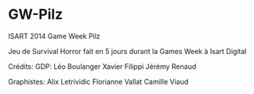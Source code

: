 GW-Pilz
=======

ISART 2014 Game Week Pilz

Jeu de Survival Horror fait en 5 jours durant la Games Week à Isart Digital

Crédits:
GDP: 
  Léo Boulanger
  Xavier Filippi
  Jérémy Renaud

Graphistes:
  Alix Letrividic
  Florianne Vallat
  Camille Viaud
